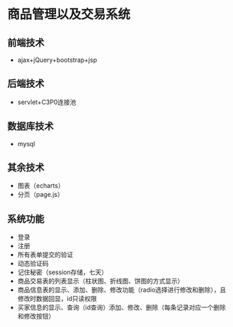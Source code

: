 # 商品管理以及交易系统
## 前端技术
- ajax+jQuery+bootstrap+jsp
## 后端技术
- servlet+C3P0连接池
## 数据库技术
- mysql
## 其余技术
- 图表（echarts）
- 分页（page.js）
## 系统功能
- 登录
- 注册
- 所有表单提交的验证
- 动态验证码
- 记住秘密（session存储，七天）
- 商品交易表的列表显示（柱状图、折线图、饼图的方式显示）
- 商品信息表的显示、添加、删除、修改功能（radio选择进行修改和删除），且修改时数据回显，id只读权限
- 买家信息的显示、查询（id查询）添加、修改、删除（每条记录对应一个删除和修改按钮）
